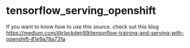 # tensorflow_serving_openshift
If you want to know how to use this source. check out this blog
https://medium.com/@rlackdejr89/tensorflow-training-and-serving-with-openshift-81e9a78a731a

